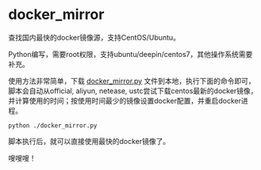 # docker_mirror

查找国内最快的docker镜像源，支持CentOS/Ubuntu。

Python编写，需要root权限，支持ubuntu/deepin/centos7，其他操作系统需要补充。

使用方法非常简单，下载 [docker_mirror.py](https://raw.githubusercontent.com/silenceshell/docker_mirror/master/docker_mirror.py) 文件到本地，执行下面的命令即可，脚本会自动从official, aliyun, netease, ustc尝试下载centos最新的docker镜像，并计算使用的时间；按使用时间最少的镜像设置docker配置，并重启docker进程。

```
python ./docker_mirror.py
```

脚本执行后，就可以直接使用最快的docker镜像了。

嗖嗖嗖！
